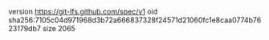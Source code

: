 version https://git-lfs.github.com/spec/v1
oid sha256:7105c04d971968d3b72a666837328f24571d21060fc1e8caa0774b7623179db7
size 2065
